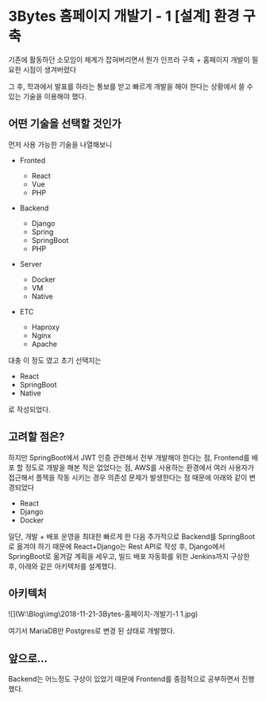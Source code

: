 # 3Bytes 홈페이지 개발기 - 1 [설계] 환경 구축

기존에 활동하던 소모임이 체계가 잡혀버리면서 뭔가 인프라 구축 + 홈페이지 개발이 필요한 시점이 생겨버렸다

그 후, 학과에서 발표를 하라는 통보를 받고 빠르게 개발을 해야 한다는 상황에서 쓸 수 있는 기술을 이용해야 했다.



## 어떤 기술을 선택할 것인가

먼저 사용 가능한 기술을 나열해보니

- Fronted
  - React
  - Vue
  - PHP

- Backend
  - Django
  - Spring
  - SpringBoot
  - PHP

- Server
  - Docker
  - VM
  - Native

- ETC
  - Haproxy
  - Nginx
  - Apache

대충 이 정도 였고 초기 선택지는

- React
- SpringBoot
- Native

로 작성되었다.



## 고려할 점은?

하지만 SpringBoot에서 JWT 인증 관련해서 전부 개발해야 한다는 점, Frontend를 배포 할 정도로 개발을 해본 적은 없었다는 점, AWS를 사용하는 환경에서 여러 사용자가 접근해서 플젝을 작동 시키는 경우 의존성 문제가 발생한다는 점 때문에 아래와 같이 변경되었다

- React
- Django
- Docker

일단, 개발 + 배포 운영을 최대한 빠르게 한 다음 추가적으로 Backend를 SpringBoot 로 옮겨야 하기 때문에 React+Django는 Rest API로 작성 후, Django에서 SpringBoot로 옮겨갈 계획을 세우고, 빌드 배포 자동화를 위한 Jenkins까지 구상한 후, 아래와 같은 아키텍처를 설계했다.



## 아키텍처

![](W:\Blog\img\2018-11-21-3Bytes-홈페이지-개발기-1 1.jpg)

여기서 MariaDB만 Postgres로 변경 된 상태로 개발했다.



## 앞으로...

Backend는 어느정도 구상이 있었기 때문에 Frontend를 중점적으로 공부하면서 진행했다.